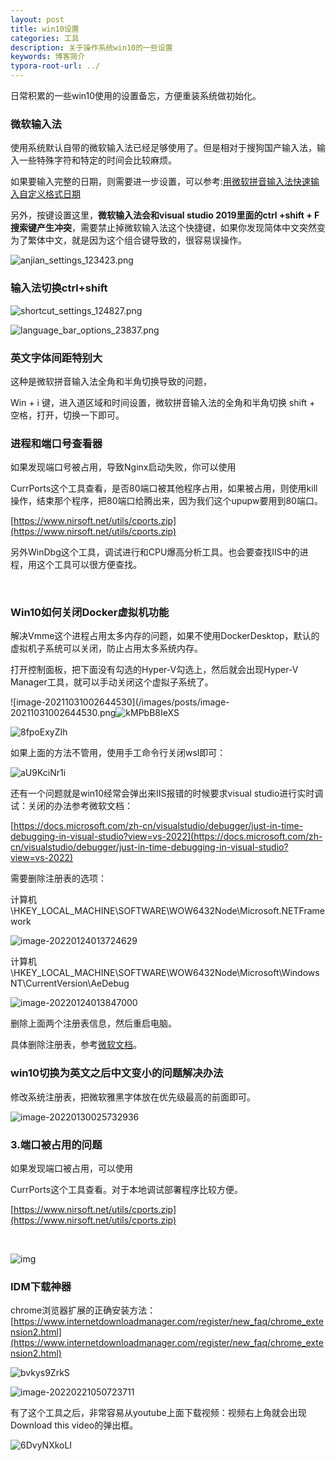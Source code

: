 ```yaml
---
layout: post
title: win10设置
categories: 工具
description: 关于操作系统win10的一些设置
keywords: 博客简介
typora-root-url: ../
---
```

日常积累的一些win10使用的设置备忘，方便重装系统做初始化。

### 微软输入法

使用系统默认自带的微软输入法已经足够使用了。但是相对于搜狗国产输入法，输入一些特殊字符和特定的时间会比较麻烦。

如果要输入完整的日期，则需要进一步设置，可以参考:[用微软拼音输入法快速输入自定义格式日期](https://blog.walterlv.com/ime/2017/09/18/date-time-format-using-microsoft-pinyin.html)

另外，按键设置这里，**微软输入法会和visual studio 2019里面的ctrl +shift + F搜索键产生冲突**，需要禁止掉微软输入法这个快捷键，如果你发现简体中文突然变为了繁体中文，就是因为这个组合键导致的，很容易误操作。

![anjian_settings_123423.png](/images/posts/anjian_settings_123423.png)

### 输入法切换ctrl+shift

![shortcut_settings_124827.png](/images/posts/shortcut_settings_124827.png)

![language_bar_options_23837.png](/images/posts/language_bar_options_23837.png)



### 英文字体间距特别大

这种是微软拼音输入法全角和半角切换导致的问题，

Win + i 键，进入道区域和时间设置，微软拼音输入法的全角和半角切换 shift + 空格，打开，切换一下即可。

### 进程和端口号查看器

如果发现端口号被占用，导致Nginx启动失败，你可以使用

CurrPorts这个工具查看，是否80端口被其他程序占用，如果被占用，则使用kill操作，结束那个程序，把80端口给腾出来，因为我们这个upupw要用到80端口。

[https://www.nirsoft.net/utils/cports.zip](https://www.nirsoft.net/utils/cports.zip)

另外WinDbg这个工具，调试进行和CPU爆高分析工具。也会要查找IIS中的进程，用这个工具可以很方便查找。

​                               

###  Win10如何关闭Docker虚拟机功能

解决Vmme这个进程占用太多内存的问题，如果不使用DockerDesktop，默认的虚拟机子系统可以关闭，防止占用太多系统内存。

打开控制面板，把下面没有勾选的Hyper-V勾选上，然后就会出现Hyper-V Manager工具，就可以手动关闭这个虚拟子系统了。

![image-20211031002644530](/images/posts/image-20211031002644530.png![kMPbB8IeXS](/images/posts/kMPbB8IeXS.png)

![8fpoExyZIh](/images/posts/8fpoExyZIh.png)

如果上面的方法不管用，使用手工命令行关闭wsl即可：

![aU9KciNr1i](/images/posts/aU9KciNr1i.png)

还有一个问题就是win10经常会弹出来IIS报错的时候要求visual studio进行实时调试：关闭的办法参考微软文档：

[https://docs.microsoft.com/zh-cn/visualstudio/debugger/just-in-time-debugging-in-visual-studio?view=vs-2022](https://docs.microsoft.com/zh-cn/visualstudio/debugger/just-in-time-debugging-in-visual-studio?view=vs-2022)



需要删除注册表的选项：

计算机\HKEY_LOCAL_MACHINE\SOFTWARE\WOW6432Node\Microsoft\.NETFramework

![image-20220124013724629](/images/posts/image-20220124013724629.png)

计算机\HKEY_LOCAL_MACHINE\SOFTWARE\WOW6432Node\Microsoft\Windows NT\CurrentVersion\AeDebug

![image-20220124013847000](/images/posts/image-20220124013847000.png)

删除上面两个注册表信息，然后重启电脑。

具体删除注册表，参考[微软文档](https://docs.microsoft.com/zh-cn/visualstudio/debugger/debug-using-the-just-in-time-debugger?view=vs-2022#disable-just-in-time-debugging-from-the-windows-registry)。



### win10切换为英文之后中文变小的问题解决办法

修改系统注册表，把微软雅黑字体放在优先级最高的前面即可。

![image-20220130025732936](/images/posts/image-20220130025732936.png)



### 3.端口被占用的问题

如果发现端口被占用，可以使用

CurrPorts这个工具查看。对于本地调试部署程序比较方便。

[https://www.nirsoft.net/utils/cports.zip](https://www.nirsoft.net/utils/cports.zip)

​                               

 ![img](../images/posts/(R5S7%_%SBF7_ST`ULQ)X]X.png)

### IDM下载神器

chrome浏览器扩展的正确安装方法：[https://www.internetdownloadmanager.com/register/new_faq/chrome_extension2.html](https://www.internetdownloadmanager.com/register/new_faq/chrome_extension2.html)

![bvkys9ZrkS](../images/posts/bvkys9ZrkS.png)

![image-20220221050723711](../images/posts/image-20220221050723711.png)

有了这个工具之后，非常容易从youtube上面下载视频：视频右上角就会出现Download this video的弹出框。

![6DvyNXkoLI](../images/posts/6DvyNXkoLI.png)
